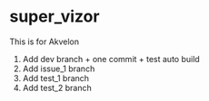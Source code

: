 # super_vizor
This is for Akvelon

1. Add dev branch + one commit + test auto build
2. Add issue_1 branch
3. Add test_1 branch
4. Add test_2 branch